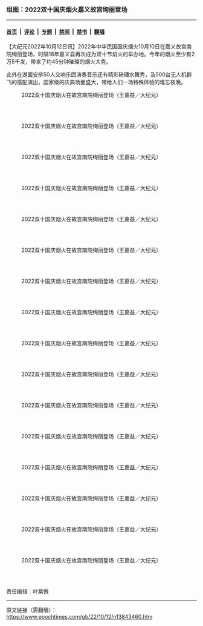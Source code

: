 ### 组图：2022双十国庆烟火嘉义故宫绚丽登场

---

#### [首页](../../../..?n13843460) &nbsp;|&nbsp; [评论](../../../../../epoch-comment?n13843460) &nbsp;|&nbsp; [专题](../../../../../epoch-special?n13843460) &nbsp;|&nbsp; [禁闻](../../../../../epoch-news?n13843460) &nbsp;|&nbsp; [禁书](../../../../../books?n13843460) &nbsp;|&nbsp; [翻墙](https://github.com/gfw-breaker/nogfw/blob/master/README.md?n13843460)


<div class="post_content" id="artbody" itemprop="articleBody">
 <!-- article content begin -->
 <p>
  【大纪元2022年10月12日讯】2022年中华民国国庆烟火10月10日在嘉义故宫南院绚丽登场，时隔18年嘉义县再次成为双十节焰火的举办地。今年的烟火至少有2万5千发，带来了约45分钟璀璨的烟火大秀。
 </p>
 <p>
  此外在湖面安排50人交响乐团演奏音乐还有精彩磅礡水舞秀，及500台无人机群飞的搭配演出，国家级的庆典场面盛大，带给人们一场特殊体验的难忘夜晚。
 </p>
 <figure aria-describedby="caption-attachment-13843464" class="wp-caption aligncenter" id="attachment_13843464" style="width: 600px">
  <ok href="https://i.epochtimes.com/assets/uploads/2022/10/id13843464-IMG_3134.jpg" target="_blank">
   <img alt="" class="size-large wp-image-13843464" src="https://i.epochtimes.com/assets/uploads/2022/10/id13843464-IMG_3134-600x400.jpg"/>
  </ok>
  <br/><figcaption class="wp-caption-text" id="caption-attachment-13843464">
   2022双十国庆烟火在故宫南院绚丽登场（王嘉益／大纪元）
  </figcaption><br/>
 </figure><br/>
 <figure aria-describedby="caption-attachment-13843465" class="wp-caption aligncenter" id="attachment_13843465" style="width: 600px">
  <ok href="https://i.epochtimes.com/assets/uploads/2022/10/id13843465-IMG_3135.jpg" target="_blank">
   <img alt="" class="size-large wp-image-13843465" src="https://i.epochtimes.com/assets/uploads/2022/10/id13843465-IMG_3135-600x400.jpg"/>
  </ok>
  <br/><figcaption class="wp-caption-text" id="caption-attachment-13843465">
   2022双十国庆烟火在故宫南院绚丽登场（王嘉益／大纪元）
  </figcaption><br/>
 </figure><br/>
 <figure aria-describedby="caption-attachment-13843467" class="wp-caption aligncenter" id="attachment_13843467" style="width: 600px">
  <ok href="https://i.epochtimes.com/assets/uploads/2022/10/id13843467-IMG_3136.jpg" target="_blank">
   <img alt="" class="size-large wp-image-13843467" src="https://i.epochtimes.com/assets/uploads/2022/10/id13843467-IMG_3136-600x400.jpg"/>
  </ok>
  <br/><figcaption class="wp-caption-text" id="caption-attachment-13843467">
   2022双十国庆烟火在故宫南院绚丽登场（王嘉益／大纪元）
  </figcaption><br/>
 </figure><br/>
 <figure aria-describedby="caption-attachment-13843469" class="wp-caption aligncenter" id="attachment_13843469" style="width: 600px">
  <ok href="https://i.epochtimes.com/assets/uploads/2022/10/id13843469-IMG_3141.jpg" target="_blank">
   <img alt="" class="size-large wp-image-13843469" src="https://i.epochtimes.com/assets/uploads/2022/10/id13843469-IMG_3141-600x400.jpg"/>
  </ok>
  <br/><figcaption class="wp-caption-text" id="caption-attachment-13843469">
   2022双十国庆烟火在故宫南院绚丽登场（王嘉益／大纪元）
  </figcaption><br/>
 </figure><br/>
 <figure aria-describedby="caption-attachment-13843470" class="wp-caption aligncenter" id="attachment_13843470" style="width: 600px">
  <ok href="https://i.epochtimes.com/assets/uploads/2022/10/id13843470-IMG_3128.jpg" target="_blank">
   <img alt="" class="size-large wp-image-13843470" src="https://i.epochtimes.com/assets/uploads/2022/10/id13843470-IMG_3128-600x400.jpg"/>
  </ok>
  <br/><figcaption class="wp-caption-text" id="caption-attachment-13843470">
   2022双十国庆烟火在故宫南院绚丽登场（王嘉益／大纪元）
  </figcaption><br/>
 </figure><br/>
 <figure aria-describedby="caption-attachment-13843471" class="wp-caption aligncenter" id="attachment_13843471" style="width: 600px">
  <ok href="https://i.epochtimes.com/assets/uploads/2022/10/id13843471-IMG_3146.jpg" target="_blank">
   <img alt="" class="size-large wp-image-13843471" src="https://i.epochtimes.com/assets/uploads/2022/10/id13843471-IMG_3146-600x400.jpg"/>
  </ok>
  <br/><figcaption class="wp-caption-text" id="caption-attachment-13843471">
   2022双十国庆烟火在故宫南院绚丽登场（王嘉益／大纪元）
  </figcaption><br/>
 </figure><br/>
 <figure aria-describedby="caption-attachment-13843472" class="wp-caption aligncenter" id="attachment_13843472" style="width: 600px">
  <ok href="https://i.epochtimes.com/assets/uploads/2022/10/id13843472-IMG_3169.jpg" target="_blank">
   <img alt="" class="size-large wp-image-13843472" src="https://i.epochtimes.com/assets/uploads/2022/10/id13843472-IMG_3169-600x400.jpg"/>
  </ok>
  <br/><figcaption class="wp-caption-text" id="caption-attachment-13843472">
   2022双十国庆烟火在故宫南院绚丽登场（王嘉益／大纪元）
  </figcaption><br/>
 </figure><br/>
 <figure aria-describedby="caption-attachment-13843473" class="wp-caption aligncenter" id="attachment_13843473" style="width: 600px">
  <ok href="https://i.epochtimes.com/assets/uploads/2022/10/id13843473-IMG_3172.jpg" target="_blank">
   <img alt="" class="size-large wp-image-13843473" src="https://i.epochtimes.com/assets/uploads/2022/10/id13843473-IMG_3172-600x400.jpg"/>
  </ok>
  <br/><figcaption class="wp-caption-text" id="caption-attachment-13843473">
   2022双十国庆烟火在故宫南院绚丽登场（王嘉益／大纪元）
  </figcaption><br/>
 </figure><br/>
 <figure aria-describedby="caption-attachment-13843475" class="wp-caption aligncenter" id="attachment_13843475" style="width: 600px">
  <ok href="https://i.epochtimes.com/assets/uploads/2022/10/id13843475-IMG_3150.jpg" target="_blank">
   <img alt="" class="size-large wp-image-13843475" src="https://i.epochtimes.com/assets/uploads/2022/10/id13843475-IMG_3150-600x400.jpg"/>
  </ok>
  <br/><figcaption class="wp-caption-text" id="caption-attachment-13843475">
   2022双十国庆烟火在故宫南院绚丽登场（王嘉益／大纪元）
  </figcaption><br/>
 </figure><br/>
 <figure aria-describedby="caption-attachment-13843476" class="wp-caption aligncenter" id="attachment_13843476" style="width: 600px">
  <ok href="https://i.epochtimes.com/assets/uploads/2022/10/id13843476-IMG_3143.jpg" target="_blank">
   <img alt="" class="size-large wp-image-13843476" src="https://i.epochtimes.com/assets/uploads/2022/10/id13843476-IMG_3143-600x400.jpg"/>
  </ok>
  <br/><figcaption class="wp-caption-text" id="caption-attachment-13843476">
   2022双十国庆烟火在故宫南院绚丽登场（王嘉益／大纪元）
  </figcaption><br/>
 </figure><br/>
 <figure aria-describedby="caption-attachment-13843477" class="wp-caption aligncenter" id="attachment_13843477" style="width: 600px">
  <ok href="https://i.epochtimes.com/assets/uploads/2022/10/id13843477-IMG_3175.jpg" target="_blank">
   <img alt="" class="size-large wp-image-13843477" src="https://i.epochtimes.com/assets/uploads/2022/10/id13843477-IMG_3175-600x400.jpg"/>
  </ok>
  <br/><figcaption class="wp-caption-text" id="caption-attachment-13843477">
   2022双十国庆烟火在故宫南院绚丽登场（王嘉益／大纪元）
  </figcaption><br/>
 </figure><br/>
 <figure aria-describedby="caption-attachment-13843478" class="wp-caption aligncenter" id="attachment_13843478" style="width: 600px">
  <ok href="https://i.epochtimes.com/assets/uploads/2022/10/id13843478-IMG_3179.jpg" target="_blank">
   <img alt="" class="size-large wp-image-13843478" src="https://i.epochtimes.com/assets/uploads/2022/10/id13843478-IMG_3179-600x400.jpg"/>
  </ok>
  <br/><figcaption class="wp-caption-text" id="caption-attachment-13843478">
   2022双十国庆烟火在故宫南院绚丽登场（王嘉益／大纪元）
  </figcaption><br/>
 </figure><br/>
 <figure aria-describedby="caption-attachment-13843479" class="wp-caption aligncenter" id="attachment_13843479" style="width: 600px">
  <ok href="https://i.epochtimes.com/assets/uploads/2022/10/id13843479-IMG_3189.jpg" target="_blank">
   <img alt="" class="size-large wp-image-13843479" src="https://i.epochtimes.com/assets/uploads/2022/10/id13843479-IMG_3189-600x400.jpg"/>
  </ok>
  <br/><figcaption class="wp-caption-text" id="caption-attachment-13843479">
   2022双十国庆烟火在故宫南院绚丽登场（王嘉益／大纪元）
  </figcaption><br/>
 </figure><br/>
 <figure aria-describedby="caption-attachment-13843480" class="wp-caption aligncenter" id="attachment_13843480" style="width: 600px">
  <ok href="https://i.epochtimes.com/assets/uploads/2022/10/id13843480-IMG_3211.jpg" target="_blank">
   <img alt="" class="size-large wp-image-13843480" src="https://i.epochtimes.com/assets/uploads/2022/10/id13843480-IMG_3211-600x400.jpg"/>
  </ok>
  <br/><figcaption class="wp-caption-text" id="caption-attachment-13843480">
   2022双十国庆烟火在故宫南院绚丽登场（王嘉益／大纪元）
  </figcaption><br/>
 </figure><br/>
 <figure aria-describedby="caption-attachment-13843481" class="wp-caption aligncenter" id="attachment_13843481" style="width: 600px">
  <ok href="https://i.epochtimes.com/assets/uploads/2022/10/id13843481-IMG_3182.jpg" target="_blank">
   <img alt="" class="size-large wp-image-13843481" src="https://i.epochtimes.com/assets/uploads/2022/10/id13843481-IMG_3182-600x400.jpg"/>
  </ok>
  <br/><figcaption class="wp-caption-text" id="caption-attachment-13843481">
   2022双十国庆烟火在故宫南院绚丽登场（王嘉益／大纪元）
  </figcaption><br/>
 </figure><br/>
 <figure aria-describedby="caption-attachment-13843482" class="wp-caption aligncenter" id="attachment_13843482" style="width: 600px">
  <ok href="https://i.epochtimes.com/assets/uploads/2022/10/id13843482-IMG_3230.jpg" target="_blank">
   <img alt="" class="size-large wp-image-13843482" src="https://i.epochtimes.com/assets/uploads/2022/10/id13843482-IMG_3230-600x400.jpg"/>
  </ok>
  <br/><figcaption class="wp-caption-text" id="caption-attachment-13843482">
   2022双十国庆烟火在故宫南院绚丽登场（王嘉益／大纪元）
  </figcaption><br/>
 </figure><br/>
 <p>
  责任编辑：叶紫微
 </p>
 <!-- article content end -->
 <div id="below_article_ad">
 </div>
</div>


---

原文链接（需翻墙）：https://www.epochtimes.com/gb/22/10/12/n13843460.htm